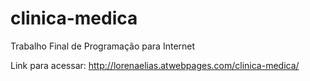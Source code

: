 # clinica-medica
Trabalho Final de Programação para Internet

Link para acessar: http://lorenaelias.atwebpages.com/clinica-medica/
